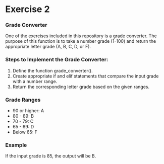# Exercise 2

### Grade Converter

One of the exercises included in this repository is a grade converter. The purpose of this function is to take a number grade (1-100) and return the appropriate letter grade (A, B, C, D, or F).

### Steps to Implement the Grade Converter:

1. Define the function grade_converter().
2. Create appropriate if and elif statements that compare the input grade with a number range.
3. Return the corresponding letter grade based on the given ranges.

### Grade Ranges

- 90 or higher: A
- 80 - 89: B
- 70 - 79: C
- 65 - 69: D
- Below 65: F

### Example

If the input grade is 85, the output will be B.
